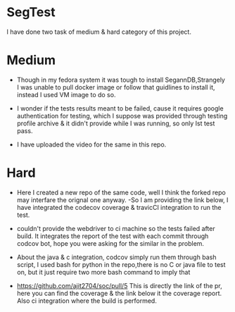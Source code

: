 # SegTest

   I have done two task of medium & hard category of this project.
   
   
# Medium
    
    
    
  - Though in my fedora system it was tough to install SegannDB,Strangely I was unable to pull docker image or follow that guidlines to install it, instead I used VM image to do so.
  
   - I wonder if the tests results meant to be failed, cause it requires google authentication for testing, which I suppose was provided through testing profile archive & it didn't provide while I was running, so only Ist test pass.
   
   - I have uploaded the video for the same in this repo.
   
   
 # Hard
      
   - Here I created a new repo of the same code, well I think the forked repo may interfare the orignal one anyway.
    -So I am providing the link below, I have integrated the codecov coverage & travicCI integration to run the test. 
    
   - couldn't provide the webdriver to ci machine so the tests failed after build. It integrates the report of the test with each commit through codcov bot, hope you were asking for the similar in the problem.
   
   - About the java & c integration, codcov simply run them through bash script, I used bash for python in the repo,there is no
   C or java file to test on, but it just require two more bash command to imply that
   -  https://github.com/ajit2704/soc/pull/5
   This is directly the link of the pr, here you can find the coverage & the link below it the coverage report.
   Also ci integration where the build is performed.

